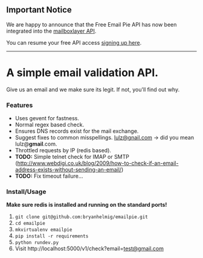 ## Important Notice

We are happy to announce that the Free Email Pie API has now been integrated into the [mailboxlayer API](https://mailboxlayer.com).

You can resume your free API access [signing up here](https://mailboxlayer.com). 

______________

# A simple email validation API.

Give us an email and we make sure its legit. If not, you'll find out why.


### Features

* Uses gevent for fastness.
* Normal regex based check.
* Ensures DNS records exist for the mail exchange.
* Suggest fixes to common misspellings. lulz@gnail.com -> did you mean lulz@**gmail**.com.
* Throttled requests by IP (redis based).
* **TODO:** Simple telnet check for IMAP or SMTP (http://www.webdigi.co.uk/blog/2009/how-to-check-if-an-email-address-exists-without-sending-an-email/)
* **TODO:** Fix timeout failure...


### Install/Usage

**Make sure redis is installed and running on the standard ports!**

1. `git clone git@github.com:bryanhelmig/emailpie.git`
2. `cd emailpie`
3. `mkvirtualenv emailpie`
4. `pip install -r requirements`
5. `python rundev.py`
6. Visit http://localhost:5000/v1/check?email=test@gmail.com
